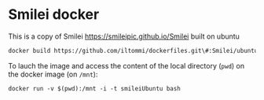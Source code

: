 # Smilei docker 

This is a copy of Smilei https://smileipic.github.io/Smilei built on ubuntu

```bash
docker build https://github.com/iltommi/dockerfiles.git\#:Smilei/ubuntu -t smileiUbuntu
```

To lauch the image and access the content of the local directory (`pwd`) on the docker image (on `/mnt`):
```
docker run -v $(pwd):/mnt -i -t smileiUbuntu bash
```
 
